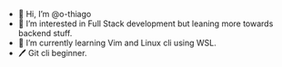 - 👋 Hi, I’m @o-thiago
- 👀 I’m interested in Full Stack development but leaning more towards backend stuff.
- 🌱 I’m currently learning Vim and Linux cli using WSL.
- 🖊️ Git cli beginner.

